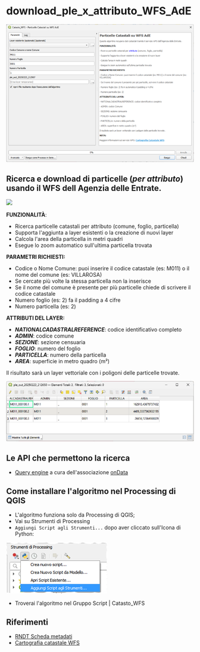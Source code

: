 # download_ple_x_attributo_WFS_AdE

![](./imgs/gui.png)

## Ricerca e download di particelle (_per attributo_) usando il WFS dell Agenzia delle Entrate.

![](./imgs/demo.gif)

**FUNZIONALITÀ**:
- Ricerca particelle catastali per attributo (comune, foglio, particella)
- Supporta l'aggiunta a layer esistenti o la creazione di nuovi layer
- Calcola l'area della particella in metri quadri
- Esegue lo zoom automatico sull'ultima particella trovata

**PARAMETRI RICHIESTI:**
- Codice o Nome Comune: puoi inserire il codice catastale (es: M011) o il nome del comune (es: VILLAROSA)
- Se cercate più volte la stessa particella non la inserisce
- Se il nome del comune è presente per più particelle chiede di scrivere il codice catastale
- Numero foglio (es: 2) fa il padding a 4 cifre
- Numero particella (es: 2)

**ATTRIBUTI DEL LAYER:**
- **_NATIONALCADASTRALREFERENCE_**: codice identificativo completo
- _**ADMIN**_: codice comune
- **_SEZIONE_**: sezione censuaria
- _**FOGLIO**_: numero del foglio
- _**PARTICELLA**_: numero della particella
- _**AREA**_: superficie in metro quadro (m²)

Il risultato sarà un layer vettoriale con i poligoni delle particelle trovate.

![](./imgs/tabella.png)

## Le API che permettono la ricerca

- [Query engine](./reference/query_engine.md) a cura dell'associazione [onData](https://www.ondata.it/)

## Come installare l'algoritmo nel Processing di QGIS

- L'algoritmo funziona solo da Processing di QGIS;
- Vai su Strumenti di Processing
- `Aggiungi Script agli Strumenti...` dopo aver cliccato sull'Icona di Python:

![](./imgs/strumenti_processing.png)
- Troverai l'algoritmo nel Gruppo Script | Catasto_WFS

## Riferimenti

- [RNDT Scheda metadati](https://geodati.gov.it/geoportale/visualizzazione-metadati/scheda-metadati/?uuid=age:S_0000_ITALIA)
- [Cartografia catastale WFS](https://www.agenziaentrate.gov.it/portale/cartografia-catastale-wfs)
